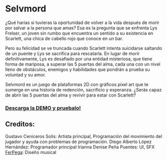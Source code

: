 # Selvmord

¿Qué harías si tuvieras la oportunidad de volver a la vida después de morir por salvar a la persona que amas? Esa es la pregunta que se enfrenta Lys Frelser, un joven sin rumbo que encuentra un sentido a su existencia en Scarlett, una chica de cabello rojo que conoce en un bar.

Pero su felicidad se ve truncada cuando Scarlett intenta suicidarse saltando de un puente y Lys se sacrifica para rescatarla. En lugar de morir definitivamente, Lys es desafiado por una entidad misteriosa, que tiene forma de mariposa, a superar las 5 puertas del alma, cada una con un nivel lleno de obstáculos, enemigos y habilidades que pondrán a prueba su voluntad y su amor.

Selvmord es un juego de plataformas 2D con gráficos píxel art que te sumerge en una historia de redención, sacrificio y esperanza. ¿Serás capaz de abrir las 5 puertas del alma y revivir para estar con Scarlett?

### [Descarga la DEMO y pruebalo!](https://drive.google.com/file/d/1gl7PViFiq58FkA45g88Bbkku09-IE8Jg/view?usp=sharing)

## Creditos:
Gustavo Ceniceros Solis: Artista principal, Programación del movimiento del jugador y ayuda con problemas de programación.
Diego Alberto López Hernández: Programador principal
Irianna Denise Peña Puentes: UI, SFX
[FerPega](https://www.youtube.com/@FerPega/videos): Diseño musical
